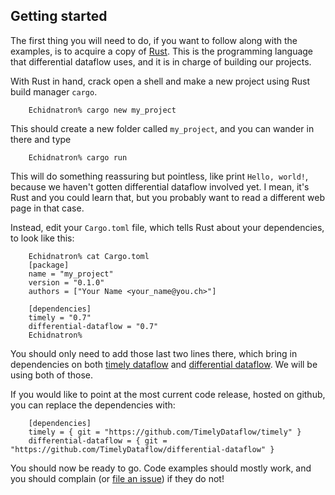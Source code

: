 ## Getting started

The first thing you will need to do, if you want to follow along with the examples, is to acquire a copy of [Rust](https://www.rust-lang.org/). This is the programming language that differential dataflow uses, and it is in charge of building our projects.

With Rust in hand, crack open a shell and make a new project using Rust build manager `cargo`.

        Echidnatron% cargo new my_project

This should create a new folder called `my_project`, and you can wander in there and type

        Echidnatron% cargo run

This will do something reassuring but pointless, like print `Hello, world!`, because we haven't gotten differential dataflow involved yet. I mean, it's Rust and you could learn that, but you probably want to read a different web page in that case.

Instead, edit your `Cargo.toml` file, which tells Rust about your dependencies, to look like this:

        Echidnatron% cat Cargo.toml
        [package]
        name = "my_project"
        version = "0.1.0"
        authors = ["Your Name <your_name@you.ch>"]

        [dependencies]
        timely = "0.7"
        differential-dataflow = "0.7"
        Echidnatron%

You should only need to add those last two lines there, which bring in dependencies on both [timely dataflow](https://github.com/TimelyDataflow/timely-dataflow) and [differential dataflow](https://github.com/TimelyDataflow/differential-dataflow). We will be using both of those.

If you would like to point at the most current code release, hosted on github, you can replace the dependencies with:

        [dependencies]
        timely = { git = "https://github.com/TimelyDataflow/timely" }
        differential-dataflow = { git = "https://github.com/TimelyDataflow/differential-dataflow" }


You should now be ready to go. Code examples should mostly work, and you should complain (or [file an issue](https://github.com/TimelyDataflow/differential-dataflow/issues)) if they do not!